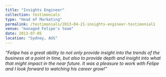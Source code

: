 ```yaml
---
title: "Insights Engineer"
collection: testimonials
type: "Head of Marketing"
permalink: /testimonials/2013-04-21-insights-engineer-testimonial1
venue: "managed Felipe's team"
date: 2013-07-05
location: "Sydney, AUS"
---
```


*“Felipe has a great ability to not only provide insight into the trends of the business at a point in time, but also to provide depth and insight into what that might impact in the near future. It was a pleasure to work with Felipe and I look forward to watching his career grow!”*
